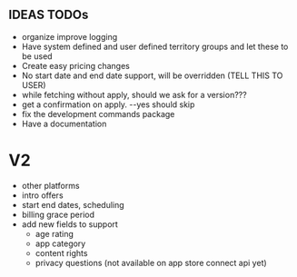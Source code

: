 ## IDEAS TODOs

- organize improve logging
- Have system defined and user defined territory groups and let these to be used
- Create easy pricing changes
- No start date and end date support, will be overridden (TELL THIS TO USER)
- while fetching without apply, should we ask for a version???
- get a confirmation on apply. --yes should skip
- fix the development commands package
- Have a documentation

# V2

- other platforms
- intro offers
- start end dates, scheduling
- billing grace period
- add new fields to support
  - age rating
  - app category
  - content rights
  - privacy questions (not available on app store connect api yet)
